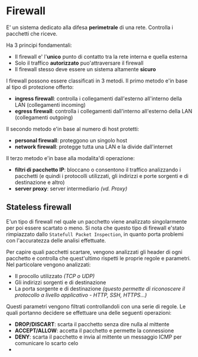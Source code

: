 # Firewall
E' un sistema dedicato alla difesa **perimetrale** di una rete. Controlla i pacchetti che riceve.

Ha 3 principi fondamentali:
- Il firewall e' l'**unico** punto di contatto tra la rete interna e quella esterna
- Solo il traffico **autorizzato** puo'attraversare il firewall
- Il firewall stesso deve essere un sistema altamente **sicuro**

I firewall possono essere classificati in 3 metodi.
Il primo metodo e'in base al tipo di protezione offerto:
- **ingress firewall**: controlla i collegamenti dall'esterno all'interno della LAN (collegamenti incoming)
- **egress firewall**: controlla i collegamenti dall'interno all'esterno della LAN (collegamenti outgoing)

Il secondo metodo e'in base al numero di host protetti:
- **personal firewall**: proteggono un singolo host
- **network firewall**: protegge tutta una LAN e la divide dall'internet

Il terzo metodo e'in base alla modalita'di operazione:
- **filtri di pacchetto IP**: bloccano o consentono il traffico analizzando i pacchetti (e quindi i protocolli utilizzati, gli indirizzi e porte sorgenti e di destinazione e altro)
- **server proxy**: server intermediario _(vd. Proxy)_

## Stateless firewall
E'un tipo di firewall nel quale un pacchetto viene analizzato singolarmente per poi essere scartato o meno.
Si nota che questo tipo di firewall e'stato rimpiazzato dallo `Statefull Packet Inspection`, in quanto porta problemi con l'accuratezza delle analisi effettuate.

Per capire quali pacchetti scartare, vengono analizzati gli header di ogni pacchetto e controlla che quest'ultimo rispetti le proprie regole e parametri. Nel particolare vengono analizzati:
- Il procollo utilizzato _(TCP o UDP)_
- Gli indirizzi sorgenti e di destinazione
- La porta sorgente e di destinazione _(questo permette di riconoscere il protocollo a livello applicativo - HTTP, SSH, HTTPS...)_

Questi parametri vengono filtrati controllandoli con una serie di regole. Le quali portanno decidere se effettuare una delle seguenti operazioni:
- **DROP/DISCART**: scarta il pacchetto senza dire nulla al mittente
- **ACCEPT/ALLOW**: accetta il pacchetto e permette la connessione
- **DENY**: scarta il pacchetto e invia al mittente un messaggio ICMP per comunicare lo scarto celo
- 